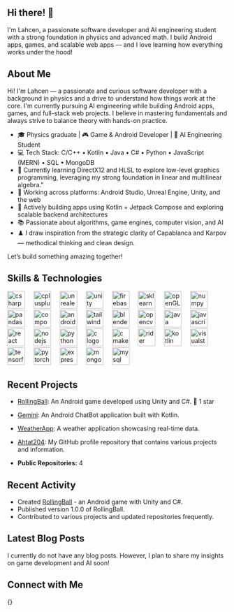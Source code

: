 ## Hi there! 👋

I'm Lahcen, a passionate software developer and AI engineering student with a strong foundation in physics and advanced math. I build Android apps, games, and scalable web apps — and I love learning how everything works under the hood!


## About Me


Hi! I'm Lahcen — a passionate and curious software developer with a background in physics and a drive to understand how things work at the core. I'm currently pursuing AI engineering while building Android apps, games, and full-stack web projects. I believe in mastering fundamentals and always strive to balance theory with hands-on practice.

- 🎓 Physics graduate | 🎮 Game & Android Developer | 🧠 AI Engineering Student
- 💻 Tech Stack: C/C++ • Kotlin • Java • C# • Python • JavaScript (MERN) • SQL • MongoDB
- 🧠 Currently learning DirectX12 and HLSL to explore low-level graphics programming, leveraging my strong foundation in linear and multilinear algebra."
- 🧰 Working across platforms: Android Studio, Unreal Engine, Unity, and the web
- 📱 Actively building apps using Kotlin + Jetpack Compose and exploring scalable backend architectures
- 📚 Passionate about algorithms, game engines, computer vision, and AI
- ♟️ I draw inspiration from the strategic clarity of Capablanca and Karpov — methodical thinking and clean design.

Let’s build something amazing together!


## Skills & Technologies

<div align="left">
  <img src="https://skillicons.dev/icons?i=cs" height="40" alt="csharp logo"  />
  <img width="12" />
  <img src="https://skillicons.dev/icons?i=cpp" height="40" alt="cplusplus logo"  />
  <img width="12" />
  <img src="https://skillicons.dev/icons?i=unreal" height="40" alt="unrealengine logo"  />
  <img width="12" />
  <img src="https://skillicons.dev/icons?i=unity" height="40" alt="unity logo"  />
  <img width="12" />
  <img src="https://skillicons.dev/icons?i=firebase" height="40" alt="firebase"  />
  <img width="12" />
  <img src="https://skillicons.dev/icons?i=sklearn" height="40" alt="sklearn logo"  />
  <img width="12" />
   <img src="https://simpleskill.icons.workers.dev/svg?i=opengl" height="40" alt="openGL logo"  />
  <img width="12" />
  <img src="https://simpleskill.icons.workers.dev/svg?i=numpy" height="40" alt="numpy logo"  />
  <img width="12" />
  <img src="https://simpleskill.icons.workers.dev/svg?i=pandas" height="40" alt="pandas logo"  />
  <img width="12" />
     <img src="https://simpleskill.icons.workers.dev/svg?i=jetpackcompose" height="40" alt="compose logo"  />
  <img width="12" />
  <img src="https://simpleskill.icons.workers.dev/svg?i=android" height="40" alt="android logo"  />
  <img width="12" />
  <img src="https://skillicons.dev/icons?i=tailwind" height="40" alt="tailwind logo"  />
  <img width="12" />
    <img src="https://skillicons.dev/icons?i=blender" height="40" alt="blender logo"  />
  <img width="12" />
  <img src="https://skillicons.dev/icons?i=opencv" height="40" alt="opencv logo"  />
  <img width="12" />
  <img src="https://skillicons.dev/icons?i=java" height="40" alt="java logo"  />
  <img width="12" />
  <img src="https://skillicons.dev/icons?i=js" height="40" alt="javascript logo"  />
  <img width="12" />
  <img src="https://skillicons.dev/icons?i=react" height="40" alt="react logo"  />
  <img width="12" />
  <img src="https://skillicons.dev/icons?i=nodejs" height="40" alt="nodejs logo"  />
  <img width="12" />
  <img src="https://skillicons.dev/icons?i=py" height="40" alt="python logo"  />
  <img width="12" />

  <img src="https://skillicons.dev/icons?i=c" height="40" alt="c logo"  />
  <img width="12" />
  <img src="https://skillicons.dev/icons?i=cmake" height="40" alt="cmake logo"  />
  <img width="12" />
  <img src="https://skillicons.dev/icons?i=rider" height="40" alt="rider logo"  />
  <img width="12" />
  <img src="https://skillicons.dev/icons?i=kotlin" height="40" alt="kotlin logo"  />
  <img width="12" />
  <img src="https://skillicons.dev/icons?i=visualstudio" height="40" alt="visualstudio logo"  />
  <img width="12" />
  <img src="https://skillicons.dev/icons?i=tensorflow" height="40" alt="tensorflow logo"  />
  <img width="12" />
  <img src="https://skillicons.dev/icons?i=pytorch" height="40" alt="pytorch logo"  />
  <img width="12" />
  <img src="https://skillicons.dev/icons?i=express" height="40" alt="express logo"  />
  <img width="12" />
  <img src="https://skillicons.dev/icons?i=mongodb" height="40" alt="mongodb logo"  />
  <img width="12" />
  <img src="https://skillicons.dev/icons?i=mysql" height="40" alt="mysql logo"  />
</div>

## Recent Projects

- [RollingBall](https://github.com/Ahtat204/RollingBall): An Android game developed using Unity and C#. 🌟 1 star
- [Gemini](https://github.com/Ahtat204/Gemini): An Android ChatBot application built with Kotlin.
- [WeatherApp](https://github.com/Ahtat204/WeatherApp): A weather application showcasing real-time data.
- [Ahtat204](https://github.com/Ahtat204/Ahtat204): My GitHub profile repository that contains various projects and information.

- **Public Repositories:** 4

## Recent Activity

- Created [RollingBall](https://github.com/Ahtat204/RollingBall) - an Android game with Unity and C#.
- Published version 1.0.0 of RollingBall.
- Contributed to various projects and updated repositories frequently.

## Latest Blog Posts

I currently do not have any blog posts. However, I plan to share my insights on game development and AI soon!

## Connect with Me

{}
